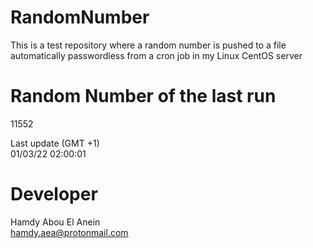 # RandomNumber    
This is a test repository where a random number is pushed to a file automatically passwordless from a cron job in my Linux CentOS server    
# Random Number of the last run   
11552
      
Last update (GMT +1)    
01/03/22 02:00:01
# Developer    
Hamdy Abou El Anein   
hamdy.aea@protonmail.com
